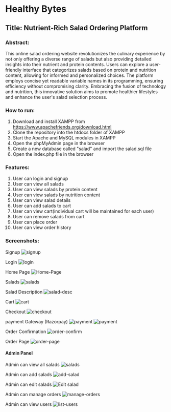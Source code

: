<!-- Readme for online salad ordering website -->
<!-- name of website -->
# Healthy Bytes
## Title: Nutrient-Rich Salad Ordering Platform

### Abstract: 
This online salad ordering website revolutionizes the culinary experience by not only offering a diverse range of salads but also providing detailed insights into their nutrient and protein contents. Users can explore a user-friendly interface that categorizes salads based on protein and nutrition content, allowing for informed and personalized choices. The platform employs concise yet readable variable names in its programming, ensuring efficiency without compromising clarity. Embracing the fusion of technology and nutrition, this innovative solution aims to promote healthier lifestyles and enhance the user's salad selection process.


### How to run:
<!-- how to run a php project in mysql using xmapp -->
1. Download and install XAMPP from https://www.apachefriends.org/download.html
2. Clone the repository into the htdocs folder of XAMPP
3. Start the Apache and MySQL modules in XAMPP
4. Open the phpMyAdmin page in the browser
5. Create a new database called "salad" and import the salad.sql file
6. Open the index.php file in the browser

### Features:
<!-- list of features -->
1. User can login and signup
1. User can view all salads
2. User can view salads by protein content
3. User can view salads by nutrition content
4. User can view salad details
5. User can add salads to cart
6. User can view cart(individual cart will be maintained for each user)
7. User can remove salads from cart
8. User can place order
9. User can view order history

### Screenshots:
<!-- screenshots of the project -->
Signup
![signup](./images/ss/signup.png)

Login
![login](./images/ss/login.jpg)

Home Page
![Home-Page](./images/temp/Screenshot-home.png)

Salads
![salads](./images/temp/Screenshot%20(258).png)


Salad Description
![salad-desc](./images/ss/salad-desc.jpg)

Cart
![cart](./images/ss/cart.png)

Checkout
![checkout](./images/ss/checkout.png)

payment Gateway (Razorpay)
![payment](./images/ss/pay1.png) ![payment](./images/ss/pay2.jpg)


Order Confirmation
![order-confirm](./images/ss/orderconfirm.png)

Order Page
![order-page](./images/ss/orderpage.png)

#### Admin Panel
Admin can view all salads
![salads](./images/temp/Screenshot%20(268).png)

Admin can add salads
![add-salad](./images/temp/Screenshot%202024-03-15%20203007.png)

Admin can edit salads
![Edit salad](./images/temp/Screenshot%202024-03-15%20203042.png)

Admin can manage orders
![manage-orders](./images/ss/orders-admin.png)

Admin can view users
![list-users](./images/ss/users.png)



